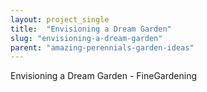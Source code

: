 ```yaml
---
layout: project_single
title:  "Envisioning a Dream Garden"
slug: "envisioning-a-dream-garden"
parent: "amazing-perennials-garden-ideas"
---
```

Envisioning a Dream Garden - FineGardening